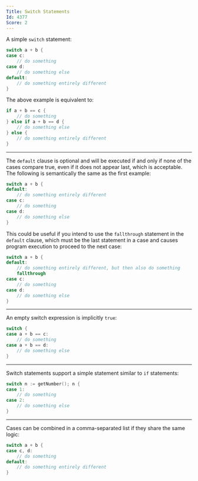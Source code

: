 ```yaml
---
Title: Switch Statements
Id: 4377
Score: 2
---
```

A simple `switch` statement:

```go
switch a + b {
case c:
    // do something
case d:
    // do something else
default:
    // do something entirely different
}
```

The above example is equivalent to:

```go
if a + b == c {
    // do something
} else if a + b == d {
    // do something else
} else {
    // do something entirely different
}
```

----------

The `default` clause is optional and will be executed if and only if none of the cases compare true, even if it does not appear last, which is acceptable.  The following is semantically the same as the first example:

```go
switch a + b {
default:
    // do something entirely different
case c:
    // do something
case d:
    // do something else
}
```

This could be useful if you intend to use the `fallthrough` statement in the `default` clause, which must be the last statement in a case and causes program execution to proceed to the next case:

```go
switch a + b {
default:
    // do something entirely different, but then also do something
    fallthrough
case c:
    // do something
case d:
    // do something else
}
```

----------

An empty switch expression is implicitly `true`:
```go
switch {
case a + b == c:
    // do something
case a + b == d:
    // do something else
}
```

----------

Switch statements support a simple statement similar to `if` statements:
```go
switch n := getNumber(); n {
case 1:
    // do something
case 2:
    // do something else
}
```

----------

Cases can be combined in a comma-separated list if they share the same logic:
```go
switch a + b {
case c, d:
    // do something
default:
    // do something entirely different
}
```

